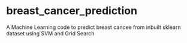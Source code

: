 # breast_cancer_prediction
 A Machine Learning code to predict breast cancee from inbuilt sklearn dataset using SVM and Grid Search
